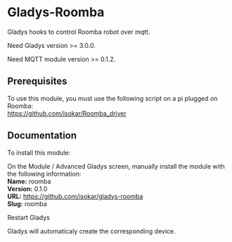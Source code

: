 # Gladys-Roomba

Gladys hooks to control Roomba robot over mqtt.

Need Gladys version >= 3.0.0.

Need MQTT module version >= 0.1.2.

## Prerequisites

To use this module, you must use the following script on a pi plugged on Roomba:  
https://github.com/isokar/Roomba_driver

## Documentation

To install this module:

On the Module / Advanced Gladys screen, manually install the module with the following information:  
**Name:** roomba  
**Version:** 0.1.0  
**URL:** https://github.com/isokar/gladys-roomba  
**Slug:** roomba  

Restart Gladys

Gladys will automaticaly create the corresponding device.

